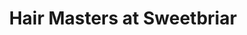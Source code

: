 ---
title: "Hair Masters at Sweetbriar"
url: /greenville/hair-masters-at-sweetbriar/
shop: hairdresser
---